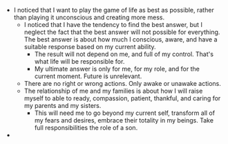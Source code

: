 - I noticed that I want to play the game of life as best as possible, rather than playing it unconscious and creating more mess. 
    - I noticed that I have the tendency to find the best answer, but I neglect the fact that the best answer will not possible for everything. The best answer is about how much I conscious, aware, and have a suitable response based on my current ability. 
        - The result will not depend on me, and full of my control. That's what life will be responsible for.
        - My ultimate answer is only for me, for my role, and for the current moment. Future is unrelevant.
    - There are no right or wrong actions. Only awake or unawake actions.
    - The relationship of me and my families is about how I will raise myself to able to ready, compassion, patient, thankful, and caring for my parents and my sisters.
        - This will need me to go beyond my current self, transform all of my fears and desires, embrace their totality in my beings. Take full responsibilities the role of a son.
- 
